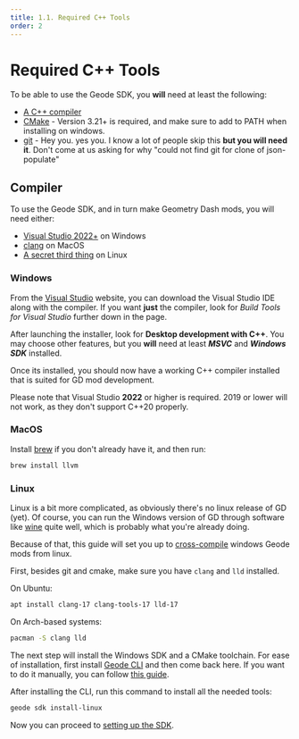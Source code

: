 ```yaml
---
title: 1.1. Required C++ Tools
order: 2
---
```


# Required C++ Tools
To be able to use the Geode SDK, you **will** need at least the following:
* [A C++ compiler](#compiler)
* [CMake](https://cmake.org/download/) - Version 3.21+ is required, and make sure to add to PATH when installing on windows.
* [git](https://git-scm.com/downloads) - Hey you. yes you. I know a lot of people skip this **but you will need it**. Don't come at us asking for why "could not find git for clone of json-populate"

## Compiler
To use the Geode SDK, and in turn make Geometry Dash mods, you will need either:
* [Visual Studio 2022+](#windows) on Windows
* [clang](#macos) on MacOS
* [A secret third thing](#linux) on Linux

### Windows
From the [Visual Studio](https://visualstudio.microsoft.com/downloads/) website, you can download the Visual Studio IDE along with the compiler. If you want **just** the compiler, look for *Build Tools for Visual Studio* further down in the page.

After launching the installer, look for **Desktop development with C++**. You may choose other features, but you **will** need at least ***MSVC*** and ***Windows SDK*** installed.

Once its installed, you should now have a working C++ compiler installed that is suited for GD mod development.

Please note that Visual Studio **2022** or higher is required. 2019 or lower will not work, as they don't support C++20 properly.

### MacOS

Install [brew](https://brew.sh/) if you don't already have it, and then run:
```bash
brew install llvm
```

### Linux
Linux is a bit more complicated, as obviously there's no linux release of GD (yet). Of course, you can run the Windows version of GD through software like [wine](https://www.winehq.org/) quite well, which is probably what you're already doing.

Because of that, this guide will set you up to [cross-compile](https://en.wikipedia.org/wiki/Cross_compiler) windows Geode mods from linux.

First, besides git and cmake, make sure you have `clang` and `lld` installed.

On Ubuntu:

```bash
apt install clang-17 clang-tools-17 lld-17
```

On Arch-based systems:

```bash
pacman -S clang lld
```

The next step will install the Windows SDK and a CMake toolchain. For ease of installation, first install [Geode CLI](/getting-started/geode-cli.md) and then come back here. If you want to do it manually, you can follow [this guide](https://gist.github.com/matcool/abb65ee59ded3766717c673014c3a2a7).

After installing the CLI, run this command to install all the needed tools:

```bash
geode sdk install-linux
```

Now you can proceed to [setting up the SDK](/getting-started/sdk.md).
